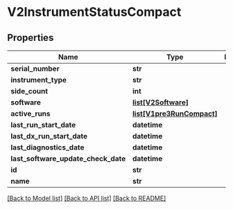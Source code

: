 # V2InstrumentStatusCompact

## Properties
Name | Type | Description | Notes
------------ | ------------- | ------------- | -------------
**serial_number** | **str** |  | 
**instrument_type** | **str** |  | 
**side_count** | **int** |  | 
**software** | [**list[V2Software]**](V2Software.md) |  | 
**active_runs** | [**list[V1pre3RunCompact]**](V1pre3RunCompact.md) |  | 
**last_run_start_date** | **datetime** |  | [optional] 
**last_dx_run_start_date** | **datetime** |  | [optional] 
**last_diagnostics_date** | **datetime** |  | [optional] 
**last_software_update_check_date** | **datetime** |  | [optional] 
**id** | **str** |  | 
**name** | **str** |  | 

[[Back to Model list]](../README.md#documentation-for-models) [[Back to API list]](../README.md#documentation-for-api-endpoints) [[Back to README]](../README.md)

